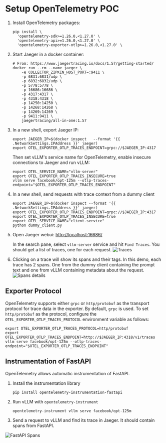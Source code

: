 # Setup OpenTelemetry POC

1. Install OpenTelemetry packages:

    ```console
    pip install \
      'opentelemetry-sdk>=1.26.0,<1.27.0' \
      'opentelemetry-api>=1.26.0,<1.27.0' \
      'opentelemetry-exporter-otlp>=1.26.0,<1.27.0' \
    ```

1. Start Jaeger in a docker container:

    ```console
    # From: https://www.jaegertracing.io/docs/1.57/getting-started/
    docker run --rm --name jaeger \
        -e COLLECTOR_ZIPKIN_HOST_PORT=:9411 \
        -p 6831:6831/udp \
        -p 6832:6832/udp \
        -p 5778:5778 \
        -p 16686:16686 \
        -p 4317:4317 \
        -p 4318:4318 \
        -p 14250:14250 \
        -p 14268:14268 \
        -p 14269:14269 \
        -p 9411:9411 \
        jaegertracing/all-in-one:1.57
    ```

1. In a new shell, export Jaeger IP:

    ```console
    export JAEGER_IP=$(docker inspect   --format '{{ .NetworkSettings.IPAddress }}' jaeger)
    export OTEL_EXPORTER_OTLP_TRACES_ENDPOINT=grpc://$JAEGER_IP:4317
    ```

    Then set vLLM's service name for OpenTelemetry, enable insecure connections to Jaeger and run vLLM:

    ```console
    export OTEL_SERVICE_NAME="vllm-server"
    export OTEL_EXPORTER_OTLP_TRACES_INSECURE=true
    vllm serve facebook/opt-125m --otlp-traces-endpoint="$OTEL_EXPORTER_OTLP_TRACES_ENDPOINT"
    ```

1. In a new shell, send requests with trace context from a dummy client

    ```console
    export JAEGER_IP=$(docker inspect --format '{{ .NetworkSettings.IPAddress }}' jaeger)
    export OTEL_EXPORTER_OTLP_TRACES_ENDPOINT=grpc://$JAEGER_IP:4317
    export OTEL_EXPORTER_OTLP_TRACES_INSECURE=true
    export OTEL_SERVICE_NAME="client-service"
    python dummy_client.py
    ```

1. Open Jaeger webui: <http://localhost:16686/>

    In the search pane, select `vllm-server` service and hit `Find Traces`. You should get a list of traces, one for each request.
    ![Traces](https://i.imgur.com/GYHhFjo.png)

1. Clicking on a trace will show its spans and their tags. In this demo, each trace has 2 spans. One from the dummy client containing the prompt text and one from vLLM containing metadata about the request.
![Spans details](https://i.imgur.com/OPf6CBL.png)

## Exporter Protocol

OpenTelemetry supports either `grpc` or `http/protobuf` as the transport protocol for trace data in the exporter.
By default, `grpc` is used. To set `http/protobuf` as the protocol, configure the `OTEL_EXPORTER_OTLP_TRACES_PROTOCOL` environment variable as follows:

```console
export OTEL_EXPORTER_OTLP_TRACES_PROTOCOL=http/protobuf
export OTEL_EXPORTER_OTLP_TRACES_ENDPOINT=http://$JAEGER_IP:4318/v1/traces
vllm serve facebook/opt-125m --otlp-traces-endpoint="$OTEL_EXPORTER_OTLP_TRACES_ENDPOINT"
```

## Instrumentation of FastAPI

OpenTelemetry allows automatic instrumentation of FastAPI.

1. Install the instrumentation library

    ```console
    pip install opentelemetry-instrumentation-fastapi
    ```

1. Run vLLM with `opentelemetry-instrument`

    ```console
    opentelemetry-instrument vllm serve facebook/opt-125m
    ```

1. Send a request to vLLM and find its trace in Jaeger. It should contain spans from FastAPI.

![FastAPI Spans](https://i.imgur.com/hywvoOJ.png)
